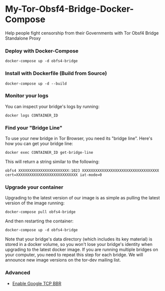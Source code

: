 # My-Tor-Obsf4-Bridge-Docker-Compose
Help people fight censorship from their Governments with Tor Obsf4 Bridge Standalone Proxy

### Deploy with Docker-Compose
```
docker-compose up -d obfs4-bridge
```

### Install with Dockerfile (Build from Source)
```
docker-compose up -d --build
```

### Monitor your logs

You can inspect your bridge's logs by running:
```
docker logs CONTAINER_ID
```

### Find your "Bridge Line"
To use your new bridge in Tor Browser, you need its "bridge line". Here's how you can get your bridge line:

```
docker exec CONTAINER_ID get-bridge-line
```

This will return a string similar to the following:
```
obfs4 XXXXXXXXXXXXXXXXXXXXXXX:1023 XXXXXXXXXXXXXXXXXXXXXXXXXXXXXXXXXXX cert=XXXXXXXXXXXXXXXXXXXXXXXXXXXX iat-mode=0
```

### Upgrade your container

Upgrading to the latest version of our image is as simple as pulling the latest version of the image running:

```
docker-compose pull obfs4-bridge
```

And then restarting the container:

```
docker-compose up -d obfs4-bridge
```
Note that your bridge's data directory (which includes its key material) is stored in a docker volume, so you won't lose your bridge's identity when upgrading to the latest docker image. If you are running multiple bridges on your computer, you need to repeat this step for each bridge. We will announce new image versions on the tor-dev mailing list.



### Advanced

- [Enable Google TCP BBR](https://www.linuxbabe.com/ubuntu/enable-google-tcp-bbr-ubuntu)


